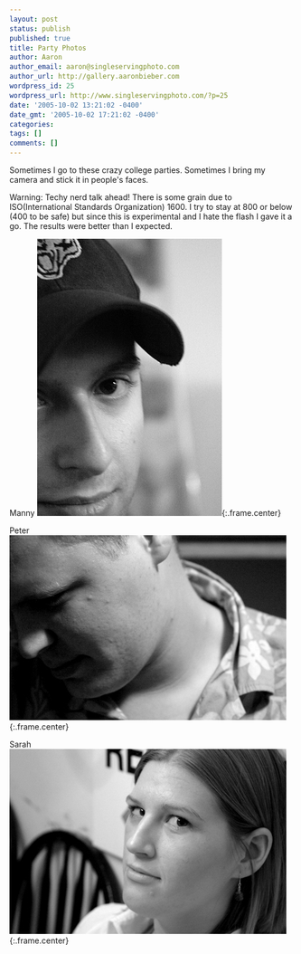 ```yaml
---
layout: post
status: publish
published: true
title: Party Photos
author: Aaron
author_email: aaron@singleservingphoto.com
author_url: http://gallery.aaronbieber.com
wordpress_id: 25
wordpress_url: http://www.singleservingphoto.com/?p=25
date: '2005-10-02 13:21:02 -0400'
date_gmt: '2005-10-02 17:21:02 -0400'
categories:
tags: []
comments: []
---
```

Sometimes I go to these crazy college parties. Sometimes I bring my
camera and stick it in people's faces.

Warning: Techy nerd talk ahead! There is some grain due to
ISO(International Standards Organization) 1600. I try to stay at 800 or
below (400 to be safe) but since this is experimental and I hate the
flash I gave it a go. The results were better than I expected.

Manny
 ![](/ssp/02oct05-01.jpg){:.frame.center}

Peter
 ![](/ssp/02oct05-02.jpg){:.frame.center}

Sarah
 ![](/ssp/02oct05-03.jpg){:.frame.center}
